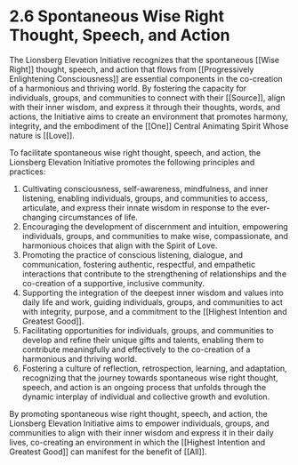 # 2.6 Spontaneous Wise Right Thought, Speech, and Action

The Lionsberg Elevation Initiative recognizes that the spontaneous [[Wise Right]] thought, speech, and action that flows from [[Progressively Enlightening Consciousness]] are essential components in the co-creation of a harmonious and thriving world. By fostering the capacity for individuals, groups, and communities to connect with their [[Source]], align with their inner wisdom, and express it through their thoughts, words, and actions, the Initiative aims to create an environment that promotes harmony, integrity, and the embodiment of the [[One]] Central Animating Spirit Whose nature is [[Love]].

To facilitate spontaneous wise right thought, speech, and action, the Lionsberg Elevation Initiative promotes the following principles and practices:

1.  Cultivating consciousness, self-awareness, mindfulness, and inner listening, enabling individuals, groups, and communities to access, articulate, and express their innate wisdom in response to the ever-changing circumstances of life.
2.  Encouraging the development of discernment and intuition, empowering individuals, groups, and communities to make wise, compassionate, and harmonious choices that align with the Spirit of Love.
3.  Promoting the practice of conscious listening, dialogue, and communication, fostering authentic, respectful, and empathetic interactions that contribute to the strengthening of relationships and the co-creation of a supportive, inclusive community.
4.  Supporting the integration of the deepest inner wisdom and values into daily life and work, guiding individuals, groups, and communities to act with integrity, purpose, and a commitment to the [[Highest Intention and Greatest Good]].
5.  Facilitating opportunities for individuals, groups, and communities to develop and refine their unique gifts and talents, enabling them to contribute meaningfully and effectively to the co-creation of a harmonious and thriving world.
6.  Fostering a culture of reflection, retrospection, learning, and adaptation, recognizing that the journey towards spontaneous wise right thought, speech, and action is an ongoing process that unfolds through the dynamic interplay of individual and collective growth and evolution.

By promoting spontaneous wise right thought, speech, and action, the Lionsberg Elevation Initiative aims to empower individuals, groups, and communities to align with their inner wisdom and express it in their daily lives, co-creating an environment in which the [[Highest Intention and Greatest Good]] can manifest for the benefit of [[All]]. 